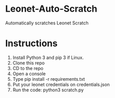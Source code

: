 # Leonet-Auto-Scratch
Automatically scratches Leonet Scratch

# Instructions
1. Install Python 3 and pip 3 if Linux.
2. Clone this repo
3. CD to the repo
4. Open a console
5. Type pip install -r requirements.txt
6. Put your leonet credentials on credentials.json
7. Run the code: python3 scratch.py
